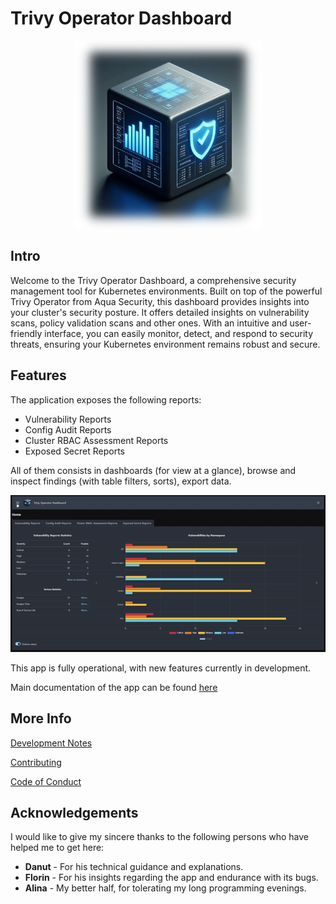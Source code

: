 # Trivy Operator Dashboard

<div align="center">
  <img src="docs/imgs/logo.blurred.png" width="300">
</div>

## Intro

Welcome to the Trivy Operator Dashboard, a comprehensive security management tool for Kubernetes environments. Built on top of the powerful Trivy Operator from Aqua Security, this dashboard provides insights into your cluster's security posture. It offers detailed insights on vulnerability scans, policy validation scans and other ones. With an intuitive and user-friendly interface, you can easily monitor, detect, and respond to security threats, ensuring your Kubernetes environment remains robust and secure.

## Features

The application exposes the following reports:
- Vulnerability Reports
- Config Audit Reports
- Cluster RBAC Assessment Reports
- Exposed Secret Reports

All of them consists in dashboards (for view at a glance), browse and inspect findings (with table filters, sorts), export data.

<img src="docs/imgs/app.gif">

This app is fully operational, with new features currently in development.

Main documentation of the app can be found [here](docs/main-doc.md)

## More Info

[Development Notes](DEV_NOTES.md)

[Contributing](CONTRIBUTING.md)

[Code of Conduct](CODE_OF_CONDUCT.md)

## Acknowledgements

I would like to give my sincere thanks to the following persons who have helped me to get here:
 - **Danut** - For his technical guidance and explanations. 
 - **Florin** - For his insights regarding the app and endurance with its bugs.
 - **Alina** - My better half, for tolerating my long programming evenings.
